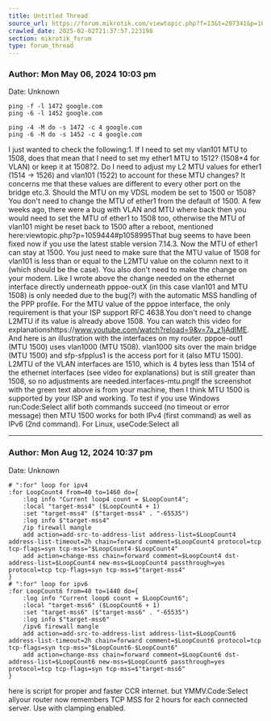 ```yaml
---
title: Untitled Thread
source_url: https://forum.mikrotik.com/viewtopic.php?f=13&t=207341&p=1073496#p1073496
crawled_date: 2025-02-02T21:37:57.223198
section: mikrotik_forum
type: forum_thread
---
```


### Author: Mon May 06, 2024 10:03 pm
Date: Unknown

```
ping -f -l 1472 google.com
ping -6 -l 1452 google.com
```

```
ping -4 -M do -s 1472 -c 4 google.com
ping -6 -M do -s 1452 -c 4 google.com
```

I just wanted to check the following:1. If I need to set my vlan101 MTU to 1508, does that mean that I need to set my ether1 MTU to 1512? (1508+4 for VLAN) or keep it at 1508?2. Do I need to adjust my L2 MTU values for ether1 (1514 -> 1526) and vlan101 (1522) to account for these MTU changes? It concerns me that these values are different to every other port on the bridge etc.3. Should the MTU on my VDSL modem be set to 1500 or 1508?You don't need to change the MTU of ether1 from the default of 1500. A few weeks ago, there were a bug with VLAN and MTU where back then you would need to set the MTU of ether1 to 1508 too, otherwise the MTU of vlan101 might be reset back to 1500 after a reboot, mentioned here:viewtopic.php?p=1059444#p1058995That bug seems to have been fixed now if you use the latest stable version 7.14.3. Now the MTU of ether1 can stay at 1500. You just need to make sure that the MTU value of 1508 for vlan101 is less than or equal to the L2MTU value on the column next to it (which should be the case). You also don't need to make the change on your modem. Like I wrote above the change needed on the ethernet interface directly underneath pppoe-outX (in this case vlan101 and MTU 1508) is only needed due to the bug(?) with the automatic MSS handling of the PPP profile. For the MTU value of the pppoe interface, the only requirement is that your ISP support RFC 4638.You don't need to change L2MTU if its value is already above 1508. You can watch this video for explanationshttps://www.youtube.com/watch?reload=9&v=7a_z1jAdIME. And here is an illustration with the interfaces on my router. pppoe-out1 (MTU 1500) uses vlan1000 (MTU 1508). vlan1000 sits over the main bridge (MTU 1500) and sfp-sfpplus1 is the access port for it (also MTU 1500). L2MTU of the VLAN interfaces are 1510, which is 4 bytes less than 1514 of the ethernet interfaces (see video for explanations) but is still greater than 1508, so no adjustments are needed.interfaces-mtu.pngIf the screenshot with the green text above is from your machine, then I think MTU 1500 is supported by your ISP and working. To test if you use Windows run:Code:Select allif both commands succeed (no timeout or error message) then MTU 1500 works for both IPv4 (first command) as well as IPv6 (2nd command). For Linux, useCode:Select all


---
### Author: Mon Aug 12, 2024 10:37 pm
Date: Unknown

```
# ":for" loop for ipv4
:for LoopCount4 from=40 to=1460 do={
	:log info "Current loop4 count = $LoopCount4";
	:local "target-mss4" ($LoopCount4 + 1)
	:set "target-mss4" ($"target-mss4" . "-65535")
	:log info $"target-mss4"
	/ip firewall mangle
	add action=add-src-to-address-list address-list=$LoopCount4 address-list-timeout=2h chain=forward comment=$LoopCount4 protocol=tcp tcp-flags=syn tcp-mss="$LoopCount4-$LoopCount4"
	add action=change-mss chain=forward comment=$LoopCount4 dst-address-list=$LoopCount4 new-mss=$LoopCount4 passthrough=yes protocol=tcp tcp-flags=syn tcp-mss=$"target-mss4"
}
# ":for" loop for ipv6
:for LoopCount6 from=40 to=1440 do={
	:log info "Current loop6 count = $LoopCount6";
	:local "target-mss6" ($LoopCount6 + 1)
	:set "target-mss6" ($"target-mss6" . "-65535")
	:log info $"target-mss6"
	/ipv6 firewall mangle
	add action=add-src-to-address-list address-list=$LoopCount6 address-list-timeout=2h chain=forward comment=$LoopCount6 protocol=tcp tcp-flags=syn tcp-mss="$LoopCount6-$LoopCount6"
	add action=change-mss chain=forward comment=$LoopCount6 dst-address-list=$LoopCount6 new-mss=$LoopCount6 passthrough=yes protocol=tcp tcp-flags=syn tcp-mss=$"target-mss6"
}
```

here is script for proper and faster CCR internet. but YMMV.Code:Select allyour router now remembers TCP MSS for 2 hours for each connected server. Use with clamping enabled.

